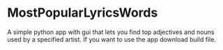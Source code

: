 # MostPopularLyricsWords
A simple python app with gui that lets you find top adjectives and nouns used by a specified artist. 
If you want to use the app download build file. 
